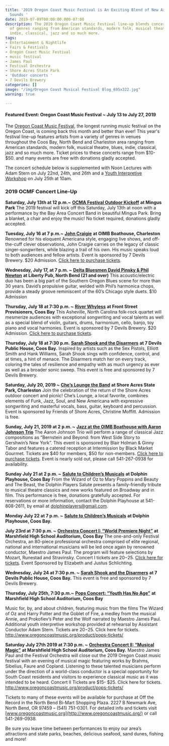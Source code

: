 ```yaml
---
title: '2019 Oregon Coast Music Festival is An Exciting Blend of New Artists and Familiar
  Sounds '
date: 2019-07-09T00:00:00.000-07:00
description: The 2019 Oregon Coast Music Festival line-up blends concerts from a variety
  of genres ranging from American standards, modern folk, musical theatre, blues,
  indie, classical, jazz and so much more.
tags:
- Entertainment & Nightlife
- Fairs & Festivals
- Oregon Coast Music Festival
- music festival
- James Paul
- Festival Orchestra
- Shore Acres State Park
- 'Outdoor concerts '
- 7 Devils Brewery
categories: []
image: "/img/Oregon Coast Musical Festival Blog_695x322.jpg"
warning: true

---
```

#### Featured Event: Oregon Coast Music Festival \~ July 13 to July 27, 2019

The [Oregon Coast Music Festival](http://www.oregoncoastmusic.org/), the longest running music festival on the Oregon Coast, is coming back this month and better than ever! This year's festival line-up features artists from a variety of genres in venues throughout the Coos Bay, North Bend and Charleston area ranging from American standards, modern folk, musical theatre, blues, indie, classical, jazz and so much more. Ticket prices to these concerts range from $10- $50. and many events are free with donations gladly accepted.

The concert schedule below is supplemented with Noon Lectures with Adam Stern on July 22nd, 24th, and 26th and a [Youth Interpretive Workshop](http://www.oregoncoastmusic.org/youth-interpretive-workshop/) on July 25th at 10am.

### 2019 OCMF Concert Line-Up

**Saturday, July 13th at 12 p.m.\~** [**OCMA Festival Outdoor Kickoff**](http://www.oregoncoastmusic.org/bay-area-concert-band-festival-kick-off/) **at Mingus Park**
The 2019 festival will kick off this Saturday, July 13th at noon with a performance by the Bay Area Concert Band in beautiful Mingus Park. Bring a blanket, a chair and enjoy the music! No ticket required, donations gladly accepted.

**Tuesday, July 16 at 7 p.m.\~** [**John Craigie**](http://www.oregoncoastmusic.org/john-craigie-at-the-boat-house/) **at OIMB Boathouse, Charleston** Renowned for his eloquent Americana style, engaging live shows, and off-the-cuff clever observations, John Craigie carries on the legacy of classic singer-songwriters, while blazing a trail of his own. His music speaks loud to both audiences and fellow artists. Event is sponsored by 7 Devils Brewery. $20 Admission. [Click here to purchase tickets](https://www.7devilsbrewery.com/store/p15/johncraigie-tix.html).

**Wednesday, July 17, at 7 p.m. \~** [**Delta Bluesmen David Pinsky & Phil Newton**](http://www.oregoncoastmusic.org/delta-bluesmen-david-pinsky-phil-newton/) **at Liberty Pub, North Bend (21 and over)**
This acoustic/electric duo has been a big part of the Southern Oregon Blues scene for more than 30 years. David’s propulsive guitar, welded with Phil’s harmonica chops, provide a steady groove reminiscent of the 60’s Chicago style duets. $10 Admission

**Thursday, July 18 at 7:30 p.m. \~** [**River Whyless**](http://www.oregoncoastmusic.org/river-whyless/)  **at Front Street Provisioners, Coos Bay** This Asheville, North Carolina folk-rock quartet will mesmerize audiences with exceptional songwriting and vocal talents as well as a special blend of violin, guitars, drums, harmonium, cello, banjo, toy piano and vocal harmonies. Event is sponsored by 7 Devils Brewery. $20 Admission. [Click here to purchase tickets](https://www.7devilsbrewery.com/store/p16/river-whyless-tix.html).

**Thursday, July 18 at 7:30 p.m.** [**Sarah Shook and the Disarmers**](http://www.oregoncoastmusic.org/sarah-shook-and-the-disarmers/) **at 7 Devils Public House, Coos Bay.**
Inspired by artists such as the Sex Pistols, Elliott Smith and Hank Williams, Sarah Shook sings with confidence, control, and at times, a hint of menace. The Disarmers match her on every track, coloring the tales of resilience and empathy with as much urgency as ever as well as a broader sonic sweep. This event is free and sponsored by 7 Devils Brewery.

**Saturday, July 20, 2019 \~**  [**Che’s Lounge the Band**](http://www.oregoncoastmusic.org/ches-lounge-the-band-at-shore-acres/) **at Shore Acres State Park, Charleston**
Join the celebration of the return of the Shore Acres outdoor concert and picnic! Che’s Lounge, a local favorite, combines elements of Funk, Jazz, Soul, and New Americana with expressive songwriting and masterful vocals, bass, guitar, keyboard and percussion. Event is sponsored by Friends of Shore Acres, Christine Moffitt. Admission is free.

**Sunday, July 21, 2019 at 2 p.m. \~** [**Jazz at the OIMB Boathouse with Aaron Johnson Trio**](http://www.oregoncoastmusic.org/boat-house-concert-reception/) The Aaron Johnson Trio will perform a range of classical Jazz compositions as “Bernstein and Beyond: from West Side Story to Gershwin’s New York”.  This event is sponsored by Blair Holman & Ginny Tabor and features a catered reception at Intermission by Black Market Gourmet. Tickets are $40 for members, $50 for non-members. [Click here to purchase tickets](http://www.oregoncoastmusic.org/product/aaron-johnson-trio-at-the-oimb-boathouse/).  Event is nearly sold out, please call 541-267-0938 for availability.

**Sunday July 21 at 2 p.m. \~** [**Salute to Children’s Musicals**](http://www.oregoncoastmusic.org/salute-to-childrens-musicals/) **at Dolphin Playhouse, Coos Bay** From the Wizard of Oz to Mary Poppins and Beauty and The Beast, the Dolphin Players Salute presents a family-friendly tribute to musical theatre classics and new works featured on Broadway and in film. This performance is free, donations gratefully accepted. For reservations or more information, contact the Dolphin Playhouse at 541-808-2611, by email at dolphinplayers@gmail.com.

**Monday July 22 at 7 p.m. \~** [**Salute to Children’s Musicals**](http://www.oregoncoastmusic.org/salute-to-childrens-musicals/) **at Dolphin Playhouse, Coos Bay.**

**July 23rd at 7:30 p.m. \~** [**Orchestra Concert I: “World Premiere Night”**](http://www.oregoncoastmusic.org/concert-i/) **at Marshfield High School Auditorium, Coos Bay** The one-and-only Festival Orchestra, an 80-piece professional orchestra comprised of elite regional, national and international musicians will be led once again by renowned conductor, Maestro James Paul. The program will feature selections by Mozart, Runestad and Stravinsky. Concert I tickets are $20-$25. [Click here for tickets](http://www.oregoncoastmusic.org/product/orchestra-i-tickets/).  Event Sponsored by Elizabeth and Justus Schlichting.

**Wednesday, July 24 at 7:30 p.m. \~** [**Sarah Shook and the Disarmers**](http://www.oregoncoastmusic.org/sarah-shook-and-the-disarmers/) **at 7 Devils Public House, Coos Bay.** This event is free and sponsored by 7 Devils Brewery.

**Thursday, July 25th, 7:30 p.m.\~**  [**Pops Concert: “Youth Has No Age”**](http://www.oregoncoastmusic.org/pops-concert/) **at Marshfield High School Auditorium, Coos Bay**

Music for, by, and about children, featuring music from the films The Wizard of Oz and Harry Potter and the Goblet of Fire, a medley from the musical Annie, and Prokofiev’s Peter and the Wolf narrated by Maestro James Paul. Additional youth interpretive workshop provided at rehearsal by Assistant Conductor Adam Stern. Tickets are $20-$25. Click here for tickets. http://www.oregoncoastmusic.org/product/pops-tickets/

**Saturday July 27th 2019 at 7:30 p.m. \~** [**Orchestra Concert II: “Musical Magic”**](http://www.oregoncoastmusic.org/concert-ii/) **at Marshfield High School Auditorium, Coos Bay.** Maestro James Paul and the Festival Orchestra will close out the 2019 Oregon Coast music festival with an evening of musical magic featuring works by Brahms, Sibelius, Faure and Copland. Listening to these talented musicians perform under the direction of a world-class conductor is a special opportunity for South Coast residents and visitors to experience classical music as it was intended to be heard. Concert II Tickets are $15- $25. Click here for tickets. http://www.oregoncoastmusic.org/product/pops-tickets/

Tickets to many of these events will be available for purchase at Off the Record in the North Bend Bi-Mart Shopping Plaza. 2227 B Newmark Ave, North Bend, OR  97459 – (541) 751-0301. For detailed info and tickets visit [www.oregoncoastmusic.org](http://www.oregoncoastmusic.org/) or call 541-269-0938.

Be sure you leave time between performances to enjoy our area’s attractions and state parks, beaches, delicious seafood, sand dunes, fishing and more!